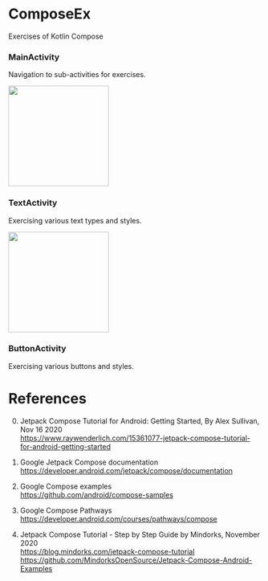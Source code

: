 # ComposeEx
Exercises of Kotlin Compose

### MainActivity
Navigation to sub-activities for exercises.

<img width="200" src="https://user-images.githubusercontent.com/1282659/115157362-75d94a80-a04e-11eb-85b1-7b62b6239443.png">

### TextActivity
Exercising various text types and styles. 

<img width="200" src="https://user-images.githubusercontent.com/1282659/115157367-783ba480-a04e-11eb-8b5f-fbca851887fc.png">

### ButtonActivity
Exercising various buttons and styles.


# References

0. Jetpack Compose Tutorial for Android: Getting Started, By Alex Sullivan, Nov 16 2020 \
https://www.raywenderlich.com/15361077-jetpack-compose-tutorial-for-android-getting-started

1. Google Jetpack Compose documentation \
https://developer.android.com/jetpack/compose/documentation

2. Google Compose examples \
https://github.com/android/compose-samples

3. Google Compose Pathways \
https://developer.android.com/courses/pathways/compose

4. Jetpack Compose Tutorial - Step by Step Guide by Mindorks, November 2020 \
https://blog.mindorks.com/jetpack-compose-tutorial \
https://github.com/MindorksOpenSource/Jetpack-Compose-Android-Examples
